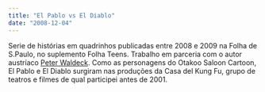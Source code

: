 ```yaml
---
title: "El Pablo vs El Diablo"
date: "2008-12-04"
---
```

Serie de histórias em quadrinhos publicadas entre 2008 e 2009 na Folha de S.Paulo, no suplemento Folha Teens. Trabalho em parceria com o autor austríaco [Peter Waldeck](http://peterwaldeck.at). Como as personagens do Otakoo Saloon Cartoon, El Pablo e El Diablo surgiram nas produções da Casa del Kung Fu, grupo de teatros e filmes de qual participei antes de 2001.